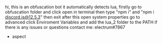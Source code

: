 hi, this is an obfuscation bot
it automatically detects lua,
firstly go to obfuscation folder
and click open in terminal
then type "npm i" and "npm i discord.js@12.5.3" then
exit after this open system properties go to advanced click Enviroment Variables and add the lua_2 folder to the PATH
if there is any issues or questions contact me: electrum#7867

- aspect
